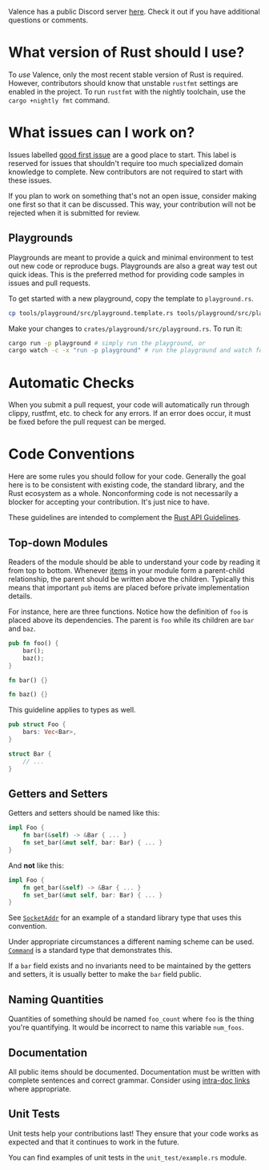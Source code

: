 Valence has a public Discord server [here](https://discord.gg/8Fqqy9XrYb). Check it out if you have additional questions
or comments.

# What version of Rust should I use?

To _use_ Valence, only the most recent stable version of Rust is required. However, contributors should know that
unstable `rustfmt` settings are enabled in the project. To run `rustfmt` with the nightly toolchain, use
the `cargo +nightly fmt` command.

# What issues can I work on?

Issues
labelled [good first issue](https://github.com/valence-rs/valence/issues?q=is%3Aissue+is%3Aopen+label%3A%22good+first+issue%22)
are a good place to start. This label is reserved for issues that shouldn't require too much specialized domain
knowledge to complete. New contributors are not required to start with these issues.

If you plan to work on something that's not an open issue, consider making one first so that it can be discussed. This
way, your contribution will not be rejected when it is submitted for review.

## Playgrounds

Playgrounds are meant to provide a quick and minimal environment to test out new code or reproduce bugs. Playgrounds are also a great way test out quick ideas. This is the preferred method for providing code samples in issues and pull requests.

To get started with a new playground, copy the template to `playground.rs`.

```bash
cp tools/playground/src/playground.template.rs tools/playground/src/playground.rs
```

Make your changes to `crates/playground/src/playground.rs`. To run it:

```bash
cargo run -p playground # simply run the playground, or
cargo watch -c -x "run -p playground" # run the playground and watch for changes
```

# Automatic Checks

When you submit a pull request, your code will automatically run through clippy, rustfmt, etc. to check for any errors.
If an error does occur, it must be fixed before the pull request can be merged.

# Code Conventions

Here are some rules you should follow for your code. Generally the goal here is to be consistent with existing code, the
standard library, and the Rust ecosystem as a whole. Nonconforming code is not necessarily a blocker for accepting your
contribution. It's just nice to have.

These guidelines are intended to complement
the [Rust API Guidelines](https://rust-lang.github.io/api-guidelines/naming.html).

## Top-down Modules

Readers of the module should be able to understand your code by reading it from top to bottom.
Whenever [items](https://doc.rust-lang.org/reference/items.html) in your module form a parent-child relationship, the
parent should be written above the children. Typically this means that important `pub` items are placed before private
implementation details.

For instance, here are three functions. Notice how the definition of `foo` is placed above its dependencies. The parent
is `foo` while its children are `bar` and `baz`.

```rust
pub fn foo() {
    bar();
    baz();
}

fn bar() {}

fn baz() {}
```

This guideline applies to types as well.

```rust
pub struct Foo {
    bars: Vec<Bar>,
}

struct Bar {
    // ...
}
```

## Getters and Setters

Getters and setters should be named like this:

```rust
impl Foo {
    fn bar(&self) -> &Bar { ... }
    fn set_bar(&mut self, bar: Bar) { ... }
}
```

And **not** like this:

```rust
impl Foo {
    fn get_bar(&self) -> &Bar { ... }
    fn set_bar(&mut self, bar: Bar) { ... }
}
```

See [`SocketAddr`](https://doc.rust-lang.org/stable/std/net/enum.SocketAddr.html) for an example of a standard library
type that uses this convention.

Under appropriate circumstances a different naming scheme can be
used. [`Command`](https://doc.rust-lang.org/stable/std/process/struct.Command.html) is a standard type that demonstrates
this.

If a `bar` field exists and no invariants need to be maintained by the getters and setters, it is usually better to make
the `bar` field public.

## Naming Quantities

Quantities of something should be named `foo_count` where `foo` is the thing you're quantifying. It would be incorrect
to name this variable `num_foos`.

## Documentation

All public items should be documented. Documentation must be written with complete sentences and correct grammar.
Consider using [intra-doc links](https://doc.rust-lang.org/rustdoc/write-documentation/linking-to-items-by-name.html)
where appropriate.

## Unit Tests

Unit tests help your contributions last! They ensure that your code works as expected and that it continues to work in
the future.

You can find examples of unit tests in the `unit_test/example.rs` module.
